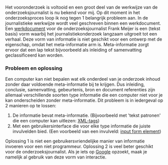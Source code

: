 
Het vooronderzoek is voltooid en een groot deel van de werkwijze van de onderzoeksjournalist is nu bekend voor mij. Op dit moment in het onderzoeksproces loop ik nog tegen 1 belangrijk probleem aan. In de journalistieke werkwijze wordt veel geschreven binnen een werkdocument. Een [werkdocument](https://jorik.gitbook.io/project-blauwdruk/vooronderzoek/werkwijze_frank-meijers#werkdocument) voor de onderzoeksjournalist Frank Meijer is een (tekst basis) vorm waarbij het journalistiekonderzoek langzaam uitgroeit tot een verhaal. Deze vorm van informatie is niet geschikt voor een ontwerp met de eigenschap, omdat het meta-informatie arm is. Meta-informatie zorgt ervoor dat een lap tekst bijvoorbeeld als inleiding of samenvatting geclassificeerd kan worden.



### Probleem en oplossing
Een computer kan niet bepalen wat elk onderdeel van je onderzoek inhoud zonder daar voldoende meta-informatie bij te krijgen. Dus inleiding, conclusie, samenvatting, gebeurtenis, bron en document referenties zijn allemaal verschillende soorten type informatie die een computer niet voor je kan onderscheiden zonder meta-informatie. Dit probleem is in iedergeval op 2 manieren op te lossen:

1. De informatie bevat meta-informatie. (Bijvoorbeeld met 'tekst patronen' die een computer kan uitlezen: [XML-tags](https://developer.mozilla.org/en-US/docs/Web/XML/XML_introduction))
2. Met een gebruikersinterface die voor elke type informatie de juiste invulvelden bied. (Een voorbeeld van een invulveld: [input form element](https://developer.mozilla.org/en-US/docs/Web/HTML/Element/input))


Oplossing 1 is niet een gebruikersvriendelijke manier van informatie invoeren voor een niet programmeur. Oplossing 2 is veel beter geschikt voor de onderzoeksjournalist. Als je iets op [Google](https://www.google.nl/) opzoekt, maak je namelijk al gebruik van deze vorm van interactie.

